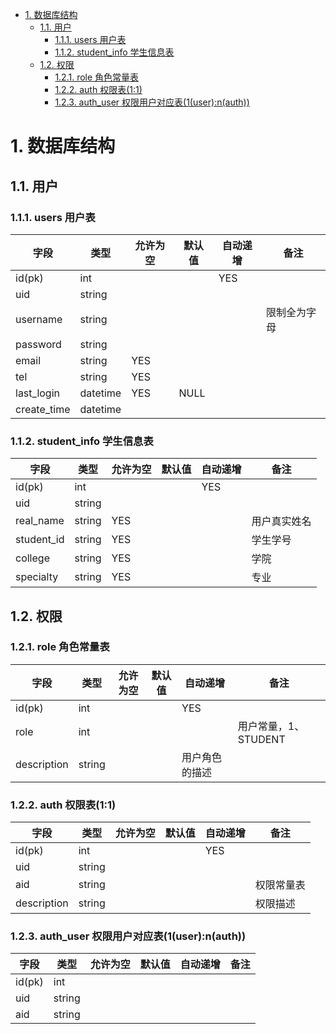<!-- TOC -->

- [1. 数据库结构](#1-%E6%95%B0%E6%8D%AE%E5%BA%93%E7%BB%93%E6%9E%84)
    - [1.1. 用户](#11-%E7%94%A8%E6%88%B7)
        - [1.1.1. users 用户表](#111-users-%E7%94%A8%E6%88%B7%E8%A1%A8)
        - [1.1.2. student_info 学生信息表](#112-studentinfo-%E5%AD%A6%E7%94%9F%E4%BF%A1%E6%81%AF%E8%A1%A8)
    - [1.2. 权限](#12-%E6%9D%83%E9%99%90)
        - [1.2.1. role 角色常量表](#121-role-%E8%A7%92%E8%89%B2%E5%B8%B8%E9%87%8F%E8%A1%A8)
        - [1.2.2. auth 权限表(1:1)](#122-auth-%E6%9D%83%E9%99%90%E8%A1%A811)
        - [1.2.3. auth_user 权限用户对应表(1(user):n(auth))](#123-authuser-%E6%9D%83%E9%99%90%E7%94%A8%E6%88%B7%E5%AF%B9%E5%BA%94%E8%A1%A81usernauth)

<!-- /TOC -->
# 1. 数据库结构 
## 1.1. 用户 
### 1.1.1. users 用户表
| 字段 | 类型 | 允许为空 | 默认值 | 自动递增 | 备注 |
| --- | --- | --- | --- | --- | --- |
| id(pk) | int | &nbsp; | &nbsp; | YES | &nbsp; | 
| uid | string | &nbsp; | &nbsp; | &nbsp; | &nbsp; | 
| username | string | &nbsp; | &nbsp; | &nbsp; | 限制全为字母 |
| password | string | &nbsp; | &nbsp; | &nbsp; | &nbsp; |
| email | string | YES | &nbsp; | &nbsp; | &nbsp; |
| tel | string | YES | &nbsp; | &nbsp; | &nbsp; |
| last_login | datetime | YES | NULL | &nbsp; | &nbsp; |
| create_time | datetime | &nbsp; | &nbsp; | &nbsp; |

### 1.1.2. student_info 学生信息表
| 字段 | 类型 | 允许为空 | 默认值 | 自动递增 | 备注 |
| --- | --- | --- | --- | --- | --- |
| id(pk) | int | &nbsp; | &nbsp; | YES | &nbsp; | 
| uid | string | &nbsp; | &nbsp; | &nbsp; | &nbsp; |
| real_name | string | YES | &nbsp; | &nbsp; | 用户真实姓名 |
| student_id | string | YES | &nbsp; | &nbsp; | 学生学号 |
| college | string | YES | &nbsp; | &nbsp; | 学院 | 
| specialty | string | YES | &nbsp; | &nbsp; | 专业 |

## 1.2. 权限
### 1.2.1. role 角色常量表 
| 字段 | 类型 | 允许为空 | 默认值 | 自动递增 | 备注 |
| --- | --- | --- | --- | --- | --- |
| id(pk) | int | &nbsp; | &nbsp; | YES | &nbsp; | 
| role | int | &nbsp; | &nbsp; | &nbsp; | 用户常量，1、STUDENT |
| description | string | &nbsp; | &nbsp; | 用户角色的描述 |

### 1.2.2. auth 权限表(1:1) 
| 字段 | 类型 | 允许为空 | 默认值 | 自动递增 | 备注 |
| --- | --- | --- | --- | --- | --- |
| id(pk) | int | &nbsp; | &nbsp; | YES | &nbsp; | 
| uid | string | &nbsp; | &nbsp; | &nbsp; | &nbsp; | 
| aid | string | &nbsp; | &nbsp; | &nbsp; | 权限常量表 |
| description | string | &nbsp; | &nbsp; | &nbsp; | 权限描述 |

### 1.2.3. auth_user 权限用户对应表(1(user):n(auth)) 
| 字段 | 类型 | 允许为空 | 默认值 | 自动递增 | 备注 |
| --- | --- | --- | --- | --- | --- |
| id(pk) | int | &nbsp; | &nbsp; | &nbsp; | &nbsp; | 
| uid | string | &nbsp; | &nbsp; | &nbsp; | &nbsp; | 
| aid | string | &nbsp; | &nbsp; | &nbsp; | &nbsp; | 